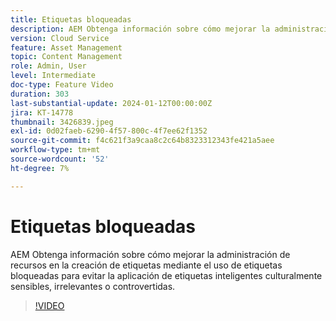 ```yaml
---
title: Etiquetas bloqueadas
description: AEM Obtenga información sobre cómo mejorar la administración de recursos en la creación de etiquetas mediante el uso de etiquetas bloqueadas para evitar la aplicación de etiquetas inteligentes culturalmente sensibles, irrelevantes o controvertidas.
version: Cloud Service
feature: Asset Management
topic: Content Management
role: Admin, User
level: Intermediate
doc-type: Feature Video
duration: 303
last-substantial-update: 2024-01-12T00:00:00Z
jira: KT-14778
thumbnail: 3426839.jpeg
exl-id: 0d02faeb-6290-4f57-800c-4f7ee62f1352
source-git-commit: f4c621f3a9caa8c2c64b8323312343fe421a5aee
workflow-type: tm+mt
source-wordcount: '52'
ht-degree: 7%

---
```


# Etiquetas bloqueadas

AEM Obtenga información sobre cómo mejorar la administración de recursos en la creación de etiquetas mediante el uso de etiquetas bloqueadas para evitar la aplicación de etiquetas inteligentes culturalmente sensibles, irrelevantes o controvertidas.

>[!VIDEO](https://video.tv.adobe.com/v/3426839/?learn=on)
